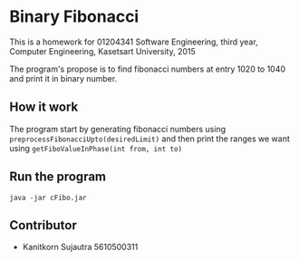 # Binary Fibonacci

This is a homework for 01204341 Software Engineering, third year, Computer Engineering, Kasetsart University, 2015

The program's propose is to find fibonacci numbers at entry 1020 to 1040 and print it in binary number.

## How it work

The program start by generating fibonacci numbers using `preprocessFibonacciUpto(desiredLimit)` and then print the ranges we want using `getFiboValueInPhase(int from, int to)`

## Run the program
```
java -jar cFibo.jar
```

## Contributor

* Kanitkorn Sujautra 5610500311
